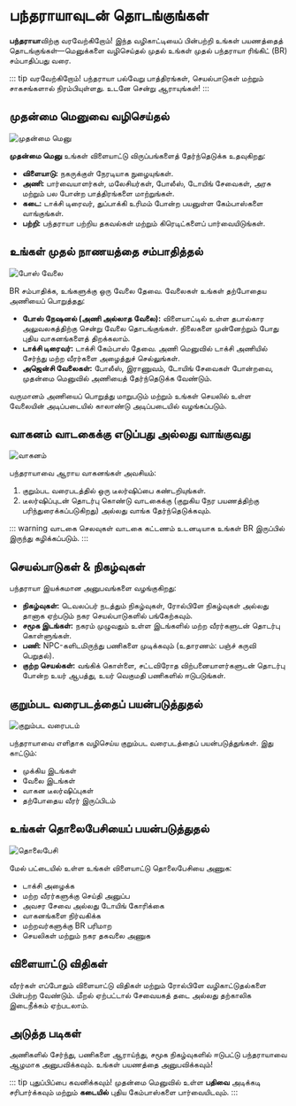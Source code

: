 # பந்தராயாவுடன் தொடங்குங்கள்

**பந்தராயா**விற்கு வரவேற்கிறோம்! இந்த வழிகாட்டியைப் பின்பற்றி உங்கள் பயணத்தைத் தொடங்குங்கள்—மெனுக்களை வழிசெய்தல் முதல் உங்கள் முதல் பந்தராயா ரிங்கிட் (BR) சம்பாதிப்பது வரை.

::: tip வரவேற்கிறோம்!
பந்தராயா பல்வேறு பாத்திரங்கள், செயல்பாடுகள் மற்றும் சாகசங்களால் நிரம்பியுள்ளது. உடனே சென்று ஆராயுங்கள்!
:::

## முதன்மை மெனுவை வழிசெய்தல்

![முதன்மை மெனு](/images/bandaraya/get-started/main-menu.jpg)

**முதன்மை மெனு** உங்கள் விளையாட்டு விருப்பங்களைத் தேர்ந்தெடுக்க உதவுகிறது:

- **விளையாடு:** நகருக்குள் நேரடியாக நுழையுங்கள்.
- **அணி:** பார்வையாளர்கள், மலேசியர்கள், போலீஸ், டோயிங் சேவைகள், அரசு மற்றும் பல போன்ற பாத்திரங்களை மாற்றுங்கள்.
- **கடை:** டாக்சி டிரைவர், துப்பாக்கி உரிமம் போன்ற பயனுள்ள கேம்பாஸ்களை வாங்குங்கள்.
- **பற்றி:** பந்தராயா பற்றிய தகவல்கள் மற்றும் கிரெடிட்களைப் பார்வையிடுங்கள்.

## உங்கள் முதல் நாணயத்தை சம்பாதித்தல்

![போஸ் வேலை](/images/bandaraya/get-started/pos.jpg)

BR சம்பாதிக்க, உங்களுக்கு ஒரு வேலை தேவை. வேலைகள் உங்கள் தற்போதைய அணியைப் பொறுத்தது:

- **போஸ் நேஷனல் (அணி அல்லாத வேலை):** விளையாட்டில் உள்ள தபால்கார அலுவலகத்திற்கு சென்று வேலை தொடங்குங்கள். நிலைகளை முன்னேற்றும் போது புதிய வாகனங்களைத் திறக்கலாம்.
- **டாக்சி டிரைவர்:** டாக்சி கேம்பாஸ் தேவை. அணி மெனுவில் டாக்சி அணியில் சேர்ந்து மற்ற வீரர்களை அழைத்துச் செல்லுங்கள்.
- **அஜென்சி வேலைகள்:** போலீஸ், இராணுவம், டோயிங் சேவைகள் போன்றவை, முதன்மை மெனுவில் அணியைத் தேர்ந்தெடுக்க வேண்டும்.

வருமானம் அணியைப் பொறுத்து மாறுபடும் மற்றும் உங்கள் செயலில் உள்ள வேலையின் அடிப்படையில் காலாண்டு அடிப்படையில் வழங்கப்படும்.

## வாகனம் வாடகைக்கு எடுப்பது அல்லது வாங்குவது

![வாகனம்](/images/bandaraya/get-started/automobile.png)

பந்தராயாவை ஆராய வாகனங்கள் அவசியம்:

1. குறும்பட வரைபடத்தில் ஒரு டீலர்ஷிப்பை கண்டறியுங்கள்.
2. டீலர்ஷிப்புடன் தொடர்பு கொண்டு வாடகைக்கு (குறுகிய நேர பயணத்திற்கு பரிந்துரைக்கப்படுகிறது) அல்லது வாங்க தேர்ந்தெடுக்கவும்.

::: warning வாடகை செலவுகள்
வாடகை கட்டணம் உடனடியாக உங்கள் BR இருப்பில் இருந்து கழிக்கப்படும்.
:::

## செயல்பாடுகள் & நிகழ்வுகள்

பந்தராயா இயக்கமான அனுபவங்களை வழங்குகிறது:

- **நிகழ்வுகள்:** டெவலப்பர் நடத்தும் நிகழ்வுகள், ரோல்பிளே நிகழ்வுகள் அல்லது தானாக ஏற்படும் நகர செயல்பாடுகளில் பங்கேற்கவும்.
- **சமூக இடங்கள்:** நகரம் முழுவதும் உள்ள இடங்களில் மற்ற வீரர்களுடன் தொடர்பு கொள்ளுங்கள்.
- **பணி:** NPC-களிடமிருந்து பணிகளை முடிக்கவும் (உதாரணம்: பஞ்ச் கருவி பெறுதல்).
- **குற்ற செயல்கள்:** வங்கிக் கொள்ளை, சட்டவிரோத விற்பனையாளர்களுடன் தொடர்பு போன்ற உயர் ஆபத்து, உயர் வெகுமதி பணிகளில் ஈடுபடுங்கள்.

## குறும்பட வரைபடத்தைப் பயன்படுத்துதல்

![குறும்பட வரைபடம்](/images/bandaraya/get-started/minimap.png)

பந்தராயாவை எளிதாக வழிசெய்ய குறும்பட வரைபடத்தைப் பயன்படுத்துங்கள். இது காட்டும்:

- முக்கிய இடங்கள்
- வேலை இடங்கள்
- வாகன டீலர்ஷிப்புகள்
- தற்போதைய வீரர் இருப்பிடம்

## உங்கள் தொலைபேசியைப் பயன்படுத்துதல்

![தொலைபேசி](/images/bandaraya/get-started/phone.jpg)

மேல் பட்டையில் உள்ள உங்கள் விளையாட்டு தொலைபேசியை அணுக:

- டாக்சி அழைக்க
- மற்ற வீரர்களுக்கு செய்தி அனுப்ப
- அவசர சேவை அல்லது டோயிங் கோரிக்கை
- வாகனங்களை நிர்வகிக்க
- மற்றவர்களுக்கு BR பரிமாற
- செயலிகள் மற்றும் நகர தகவலை அணுக

## விளையாட்டு விதிகள்

வீரர்கள் எப்போதும் விளையாட்டு விதிகள் மற்றும் ரோல்பிளே வழிகாட்டுதல்களை பின்பற்ற வேண்டும். மீறல் ஏற்பட்டால் சேவையகத் தடை அல்லது தற்காலிக இடைநீக்கம் ஏற்படலாம்.

## அடுத்த படிகள்

அணிகளில் சேர்ந்து, பணிகளை ஆராய்ந்து, சமூக நிகழ்வுகளில் ஈடுபட்டு பந்தராயாவை ஆழமாக அனுபவிக்கவும். உங்கள் பயணத்தை அனுபவிக்கவும்!

::: tip புதுப்பிப்பை கவனிக்கவும்!
முதன்மை மெனுவில் உள்ள **பதிவை** அடிக்கடி சரிபார்க்கவும் மற்றும் **கடையில்** புதிய கேம்பாஸ்களை பார்வையிடவும்.
:::
